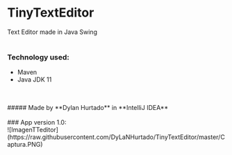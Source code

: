 # TinyTextEditor
Text Editor made in Java Swing
<br/>
<br/>
### Technology used:
- Maven
- Java JDK 11
<br/>
<br/>
##### Made by **Dylan Hurtado** in **IntelliJ IDEA**
<br/>
<br/>
### App version 1.0:
<br/>
![ImagenTTeditor](https://raw.githubusercontent.com/DyLaNHurtado/TinyTextEditor/master/Captura.PNG)
